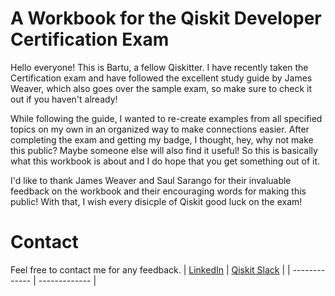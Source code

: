 # A Workbook for the Qiskit Developer Certification Exam
Hello everyone! This is Bartu, a fellow Qiskitter. I have recently taken the Certification exam and have followed the excellent study guide by James Weaver, which also goes over the sample exam, so make sure to check it out if you haven't already!

While following the guide, I wanted to re-create examples from all specified topics on my own in an organized way to make connections easier. After completing the exam and getting my badge, I thought, hey, why not make this public? Maybe someone else will also find it useful! So this is basically what this workbook is about and I do hope that you get something out of it.

I'd like to thank James Weaver and Saul Sarango for their invaluable feedback on the workbook and their encouraging words for making this public!
With that, I wish every disicple of Qiskit good luck on the exam!

# Contact
Feel free to contact me for any feedback.
| [LinkedIn](https://www.linkedin.com/in/bartu-bisgin-49a7b012a/)  | [Qiskit Slack](https://qiskit.slack.com/?redir=%2Fmessages%2FC7SN3T90V) |
| ------------- | ------------- |
